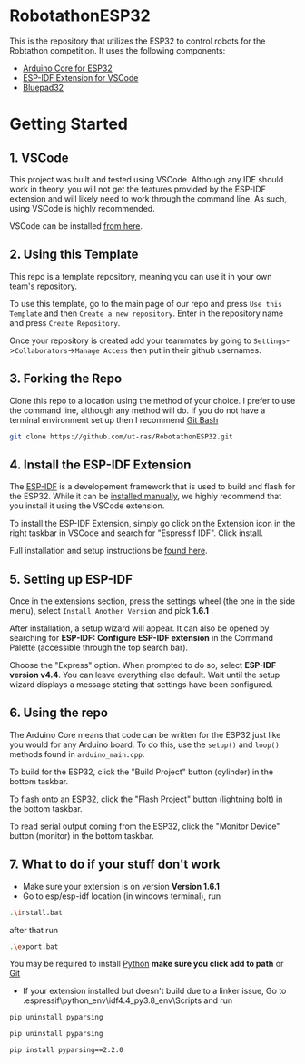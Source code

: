 RobotathonESP32
====================

This is the repository that utilizes the ESP32 to control robots for the Robtathon competition. It uses the following components:
* [Arduino Core for ESP32](https://github.com/espressif/arduino-esp32)
* [ESP-IDF Extension for VSCode](https://github.com/espressif/vscode-esp-idf-extension)
* [Bluepad32](https://github.com/ricardoquesada/bluepad32/tree/main)

Getting Started
===================

## 1. VSCode
This project was built and tested using VSCode. Although any IDE should work in theory, you will not get the features provided by the ESP-IDF extension and will likely need to work through the command line. As such, using VSCode is highly recommended.

VSCode can be installed [from here](https://code.visualstudio.com/).

## 2. Using this Template
This repo is a template repository, meaning you can use it in your own team's repository.  

To use this template, go to the main page of our repo and press ```Use this Template``` and then ```Create a new repository```.  Enter in the repository name and press ```Create Repository```.

Once your repository is created add your teammates by going to ```Settings```->```Collaborators```->```Manage Access``` then put in their github usernames.
## 3. Forking the Repo
Clone this repo to a location using the method of your choice. I prefer to use the command line, although any method will do. If you do not have a terminal environment set up then I recommend [Git Bash](https://git-scm.com/downloads)
```sh
git clone https://github.com/ut-ras/RobotathonESP32.git
```
## 4. Install the ESP-IDF Extension
The [ESP-IDF](https://docs.espressif.com/projects/esp-idf/en/latest/esp32/get-started/) is a developement framework that is used to build and flash for the ESP32. While it can be [installed manually](https://docs.espressif.com/projects/esp-idf/en/latest/esp32/get-started/windows-setup.html), we highly recommend that you install it using the VSCode extension.

To install the ESP-IDF Extension, simply go click on the Extension icon in the right taskbar in VSCode and search for "Espressif IDF". Click install.

Full installation and setup instructions be [found here](https://github.com/espressif/vscode-esp-idf-extension/blob/master/docs/tutorial/install.md).

## 5. Setting up ESP-IDF
Once in the extensions section, press the settings wheel (the one in the side menu), select ```Install Another Version``` and pick **1.6.1** .

After installation, a setup wizard will appear. It can also be opened by searching for **ESP-IDF: Configure ESP-IDF extension** in the Command Palette (accessible through the top search bar).

Choose the "Express" option. When prompted to do so, select **ESP-IDF version v4.4**. You can leave everything else default. Wait until the setup wizard displays a message stating that settings have been configured.

## 6. Using the repo
The Arduino Core means that code can be written for the ESP32 just like you would for any Arduino board. To do this, use the `setup()` and `loop()` methods found in `arduino_main.cpp`.

To build for the ESP32, click the "Build Project" button (cylinder) in the bottom taskbar.

To flash onto an ESP32, click the "Flash Project" button (lightning bolt) in the bottom taskbar.

To read serial output coming from the ESP32, click the "Monitor Device" button (monitor) in the bottom taskbar.

## 7. What to do if your stuff don't work

* Make sure your extension is on version **Version 1.6.1**
* Go to esp/esp-idf location (in windows terminal), run 
```sh
.\install.bat
```
after that run 
```sh
.\export.bat
```
You may be required to install [Python](https://www.python.org/downloads/) **make sure you click add to path** or [Git](https://git-scm.com/downloads)

* If your extension installed but doesn't build due to a linker issue, Go to .espressif\python_env\idf4.4_py3.8_env\Scripts and run
```sh
pip uninstall pyparsing
```
```sh
pip uninstall pyparsing
```
```sh
pip install pyparsing==2.2.0
```